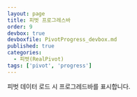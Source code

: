 ```yaml
---
layout: page
title: 피벗 프로그레스바
order: 9
devbox: true
devboxfile: PivotProgress_devbox.md
published: true
categories:
  - 피벗(RealPivot)
tags: ['pivot', 'progress']
---
```


피벗 데이터 로드 시 프로그레드바를 표시합니다.

<link rel="stylesheet" type="text/css" href="/lib/realpivot/realpivot_eval.0.0.6/css/default.css">
<link rel="stylesheet" type="text/css" href="/lib/css/pivot_demo.css">
<script type="text/javascript" src="/lib/jquery/jquery-1.11.2.min.js"></script>
<script type="text/javascript" src="/lib/realgrid/realgridjs-lic.js"></script>
<script type="text/javascript" src="/lib/realgrid/realgridjs_eval.1.1.25/realgridjs_eval.1.1.25.min.js"></script>
<script type="text/javascript" src="/lib/realgrid/realgridjs_eval.1.1.25/realgridjs-api.1.1.25.js"></script>
<script type="text/javascript" src="/lib/realpivot/realpivot_eval.0.0.6/messages/realpivot-messages.js"></script>
<script type="text/javascript" src="/lib/realpivot/realpivot_eval.0.0.6/realpivot_eval.0.0.6.min.js"></script>


<div id="realpivot" style="width:100%;height:500px;"></div>


<script>
var dataProvider;
var pivot;

$(document).ready( function() {
    dataProvider = new RealGridJS.LocalDataProvider();
    pivot = new RealPivot("realpivot");
    pivot.setDataProvider(dataProvider);
    pivot.setDisplayOptions({showProgress:true});

    var fields = [{
        fieldName:"국산/수입"
    },{
        fieldName:"국가"
    },{
        fieldName:"브랜드번호"
    },{
        fieldName:"브랜드명"
    },{
        fieldName:"모델번호"
    },{
        fieldName:"모델명"
    },{
        fieldName:"색상번호"
    },{
        fieldName:"색상"
    },{
        fieldName:"판매날짜",
        dataType:"datetime",
        datetimeFormat:"yyyy-MM-dd"
    },{
        fieldName:"판매수량",
        dataType:"number"
    },{
        fieldName:"차량가격",
        dataType:"number"
    },{
        fieldName:"차종"
    },{
        fieldName:"연료"
    }];

    dataProvider.setFields(fields);

    pivot.setFieldMapping([{
        name: "국가",
        sourceField: "국가"
    },{
        name: "브랜드명",
        sourceField: "브랜드명"
    },{
        name: "판매분기",
        sourceField: "판매날짜",
        dateType:"quarter",
        fieldHeader:"분기",
        displayFormat: "${value}사분기",
        summaryFormat: "${value}사분기 합"
    },{
        name: "판매년도",
        sourceField: "판매날짜",
        dateType: "year",
        fieldHeader: "년도",
        displayFormat: "${value}년도",
        summaryFormat: "${value}년도 합"
    },{
        name: "판매월",
        sourceField: "판매날짜",
        dateType: "month",
        fieldHeader: "월",
        displayFormat: "${value}월",
        summaryFormat: "${value}월 합"
    },{
        name: "판매일",
        sourceField: "판매날짜",
        dateType: "day",
        fieldHeader: "일",
        displayFormat: "${value}일",
        summaryFormat: "${value}일 합"
    },{
        name: "판매주",
        sourceField: "판매날짜",
        dateType: "weekofmonth",
        fieldHeader: "주",
        displayFormat: "${value}주",
        summaryFormat: "${value}주 합"
    },{
        name: "half",
        sourceField: "판매날짜",
        dateType: "half",
        fieldHeader: "주",
        displayFormat: "${value}주",
        summaryFormat: "${value}주 합"
    },{
        name: "weekofyear",
        sourceField: "판매날짜",
        dateType: "weekofyear",
        fieldHeader: "주",
        displayFormat: "${value}주",
        summaryFormat: "${value}주 합"
    },{
        name: "판매요일",
        sourceField: "판매날짜",
        dateType: "weekday",
        fieldHeader: "요일",
        displayLabels: { 
            0: "월요일",
            1: "화요일",
            2: "수요일",
            3: "목요일",
            4: "금요일",
            5: "토요일",
            6: "일요일"
        },
        //displayFormat: "${value}주",
        summaryFormat: "${value}주 합"
    },{
        name: "판매수량",
        sourceField: "판매수량",
        numberFormat:"#,##0"
    },{
        name: "차량가격",
        sourceField: "차량가격",
        numberFormat:"#,##0"
    },{
        name:"차종",
        sourceField:"차종"
    },{
        name:"연료",
        sourceField:"연료"
    }]);

    pivot.setPivotFields({
        columns: ["판매년도","판매월"],
        rows: ["국가","브랜드명","차종"],
        values: [{
            name: "차량가격",
            expression: "sum"
        }, {
            name: "판매수량",
            expression: "sum"
        }]
    });


    $.ajax({
        url: "/resource/data/pivotDataSet.json",
        success: function (data) {
            dataProvider.fillJsonData(data,{count:5000});
        },
        complete: function(data){
            pivot.drawView();
        }
    });

    
});


</script>